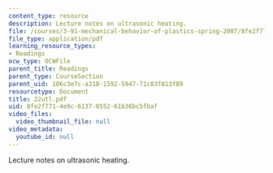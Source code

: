 ```yaml
---
content_type: resource
description: Lecture notes on ultrasonic heating.
file: /courses/3-91-mechanical-behavior-of-plastics-spring-2007/8fe2f7714e9c6137055261b36bc5fbaf_22utl.pdf
file_type: application/pdf
learning_resource_types:
- Readings
ocw_type: OCWFile
parent_title: Readings
parent_type: CourseSection
parent_uid: 106c3e7c-a318-1592-5947-71c83f813f89
resourcetype: Document
title: 22utl.pdf
uid: 8fe2f771-4e9c-6137-0552-61b36bc5fbaf
video_files:
  video_thumbnail_file: null
video_metadata:
  youtube_id: null
---
```

Lecture notes on ultrasonic heating.

